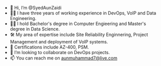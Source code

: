 - 👋 Hi, I’m @SyedAunZaidi
- 👨‍💻 I have three years of working experience in DevOps, VoIP and Data Engineering.
- 👨‍🎓 I hold Bachelor's degree in Computer Engieering and Master's degree in Data Science.
- 🛠️ My area of expertise include Site Reliability Enginnering, Project Management and deployment of VoIP systems.
- 📜 Certifications include AZ-400, PSM. 
- 🤝 I’m looking to collaborate on DevOps projects.
- 📫 You can reach me on aunmuhammad7@live.com

<!---
SyedAunZaidi/SyedAunZaidi is a ✨ special ✨ repository because its `README.md` (this file) appears on your GitHub profile.
You can click the Preview link to take a look at your changes.
--->
